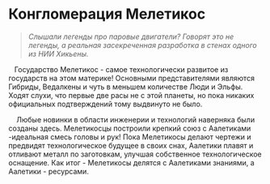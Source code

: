 # Конгломерация Мелетикос

> *Слышали легенды про паровые двигатели? Говорят это не легенды, а реальная засекреченная разработка в стенах одного из НИИ Хикьены.*

   Государство Мелетикос - самое технологически развитое из государств на этом материке! Основными представителями являются Гибриды, Ведалкены и чуть в меньшем количестве Люди и Эльфы. Ходят слухи, что первые две расы не с этой планеты, но пока никаких официальных подтверждений тому выдвинуто не было.

    Любые новинки в области инженерии и технологий наверняка были созданы здесь. Мелетикосцы построили крепкий союз с Аалетиками -идеальная смесь головы и рук! Пока Мелетикосы делают чертежи и предвидят технологическое будущее в своих снах, Аалетики плавят и отливают металл по заготовкам, улучшая собственное технологическое оснащение. Как итог - Мелетикосы делятся с Аалетиками знаниями, а Аалетики - ресурсами.
